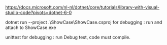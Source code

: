 https://docs.microsoft.com/nl-nl/dotnet/core/tutorials/library-with-visual-studio-code?pivots=dotnet-6-0

dotnet run --project .\ShowCase\ShowCase.csproj
for debugging : run and attach to ShowCase.exe 

unittest
for debugging : run Debug test, code must compile.

